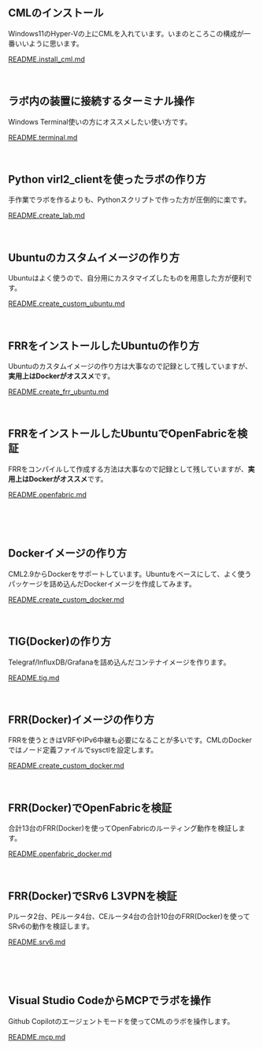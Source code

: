 <br>

## CMLのインストール

Windows11のHyper-Vの上にCMLを入れています。いまのところこの構成が一番いいように思います。

[README.install_cml.md](/README.install_cml.md)

<br>

## ラボ内の装置に接続するターミナル操作

Windows Terminal使いの方にオススメしたい使い方です。

[README.terminal.md](/README.terminal.md)

<br>

## Python virl2_clientを使ったラボの作り方

手作業でラボを作るよりも、Pythonスクリプトで作った方が圧倒的に楽です。

[README.create_lab.md](/README.create_lab.md)

<br>

## Ubuntuのカスタムイメージの作り方

Ubuntuはよく使うので、自分用にカスタマイズしたものを用意した方が便利です。

[README.create_custom_ubuntu.md](/README.create_custom_ubuntu.md)

<br>

## FRRをインストールしたUbuntuの作り方

Ubuntuのカスタムイメージの作り方は大事なので記録として残していますが、**実用上はDockerがオススメ**です。

[README.create_frr_ubuntu.md](/README.create_frr_ubuntu.md)

<br>

## FRRをインストールしたUbuntuでOpenFabricを検証

FRRをコンパイルして作成する方法は大事なので記録として残していますが、**実用上はDockerがオススメ**です。

[README.openfabric.md](/README.openfabric.md)

<br><br><br>

## Dockerイメージの作り方

CML2.9からDockerをサポートしています。Ubuntuをベースにして、よく使うパッケージを詰め込んだDockerイメージを作成してみます。

[README.create_custom_docker.md](/README.create_custom_docker.md)

<br>

## TIG(Docker)の作り方

Telegraf/InfluxDB/Grafanaを詰め込んだコンテナイメージを作ります。

[README.tig.md](/README.tig.md)

<br>

## FRR(Docker)イメージの作り方

FRRを使うときはVRFやIPv6中継も必要になることが多いです。CMLのDockerではノード定義ファイルでsysctlを設定します。

[README.create_custom_docker.md](/README.create_custom_docker.md)

<br>

## FRR(Docker)でOpenFabricを検証

合計13台のFRR(Docker)を使ってOpenFabricのルーティング動作を検証します。

[README.openfabric_docker.md](/README.openfabric_docker.md)

<br>

## FRR(Docker)でSRv6 L3VPNを検証

Pルータ2台、PEルータ4台、CEルータ4台の合計10台のFRR(Docker)を使ってSRv6の動作を検証します。

[README.srv6.md](/README.srv6.md)

<br><br><br>

## Visual Studio CodeからMCPでラボを操作

Github Copilotのエージェントモードを使ってCMLのラボを操作します。

[README.mcp.md](/README.mcp.md)


<!--
アニメーションGIFの作り方
- Windows + G でゲームBarを起動する
- 動画をキャプチャする
- キャプチャ時間は30秒以内に収める
- ブラウザで ezgif.com を開く
- Video to GIF を開く
- アップロードして変換する
-->